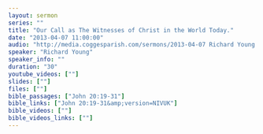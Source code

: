 ```yaml
---
layout: sermon
series: ""
title: "Our Call as The Witnesses of Christ in the World Today."
date: "2013-04-07 11:00:00"
audio: "http://media.coggesparish.com/sermons/2013-04-07 Richard Young.mp3"
speaker: "Richard Young"
speaker_info: ""
duration: "30"
youtube_videos: [""]
slides: [""]
files: [""]
bible_passages: ["John 20:19-31"]
bible_links: ["John 20:19-31&amp;version=NIVUK"]
bible_videos: [""]
bible_videos_links: [""]
---
```

